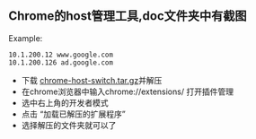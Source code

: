 Chrome的host管理工具,doc文件夹中有截图
---
Example:
```
10.1.200.12 www.google.com
10.1.200.126 ad.google.com
```
- 下载 [chrome-host-switch.tar.gz](/doc/chrome-host-switch.tar.gz)并解压
- 在chrome浏览器中输入chrome://extensions/ 打开插件管理
- 选中右上角的开发者模式
- 点击 “加载已解压的扩展程序”
- 选择解压的文件夹就可以了
